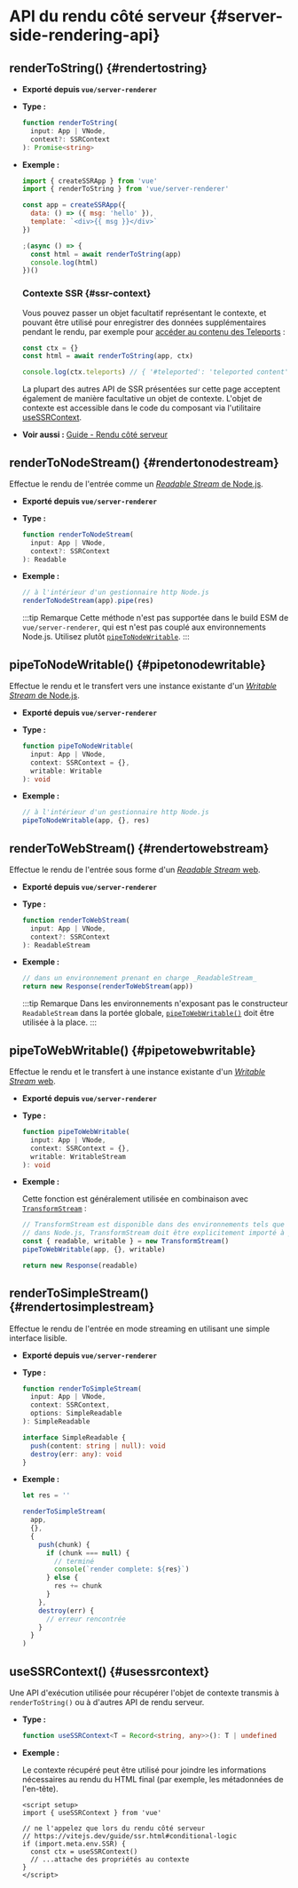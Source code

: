 # API du rendu côté serveur {#server-side-rendering-api}

## renderToString() {#rendertostring}

- **Exporté depuis `vue/server-renderer`**

- **Type :**

  ```ts
  function renderToString(
    input: App | VNode,
    context?: SSRContext
  ): Promise<string>
  ```

- **Exemple :**

  ```js
  import { createSSRApp } from 'vue'
  import { renderToString } from 'vue/server-renderer'

  const app = createSSRApp({
    data: () => ({ msg: 'hello' }),
    template: `<div>{{ msg }}</div>`
  })

  ;(async () => {
    const html = await renderToString(app)
    console.log(html)
  })()
  ```

  ### Contexte SSR {#ssr-context}

  Vous pouvez passer un objet facultatif représentant le contexte, et pouvant être utilisé pour enregistrer des données supplémentaires pendant le rendu, par exemple pour [accéder au contenu des Teleports](/guide/scaling-up/ssr#teleports) :

  ```js
  const ctx = {}
  const html = await renderToString(app, ctx)

  console.log(ctx.teleports) // { '#teleported': 'teleported content' }
  ```

  La plupart des autres API de SSR présentées sur cette page acceptent également de manière facultative un objet de contexte. L'objet de contexte est accessible dans le code du composant via l'utilitaire [useSSRContext](#usessrcontext).

- **Voir aussi :** [Guide - Rendu côté serveur](/guide/scaling-up/ssr)

## renderToNodeStream() {#rendertonodestream}

Effectue le rendu de l'entrée comme un [_Readable Stream_ de Node.js](https://nodejs.org/api/stream.html#stream_class_stream_readable).

- **Exporté depuis `vue/server-renderer`**

- **Type :**

  ```ts
  function renderToNodeStream(
    input: App | VNode,
    context?: SSRContext
  ): Readable
  ```

- **Exemple :**

  ```js
  // à l'intérieur d'un gestionnaire http Node.js
  renderToNodeStream(app).pipe(res)
  ```

  :::tip Remarque
  Cette méthode n'est pas supportée dans le build ESM de `vue/server-renderer`, qui est n'est pas couplé aux environnements Node.js. Utilisez plutôt [`pipeToNodeWritable`](#pipetonodewritable).
  :::

## pipeToNodeWritable() {#pipetonodewritable}

Effectue le rendu et le transfert vers une instance existante d'un [_Writable Stream_ de Node.js](https://nodejs.org/api/stream.html#stream_writable_streams).

- **Exporté depuis `vue/server-renderer`**

- **Type :**

  ```ts
  function pipeToNodeWritable(
    input: App | VNode,
    context: SSRContext = {},
    writable: Writable
  ): void
  ```

- **Exemple :**

  ```js
  // à l'intérieur d'un gestionnaire http Node.js
  pipeToNodeWritable(app, {}, res)
  ```

## renderToWebStream() {#rendertowebstream}

Effectue le rendu de l'entrée sous forme d'un [_Readable Stream_ web](https://developer.mozilla.org/fr/docs/Web/API/Streams_API).

- **Exporté depuis `vue/server-renderer`**

- **Type :**

  ```ts
  function renderToWebStream(
    input: App | VNode,
    context?: SSRContext
  ): ReadableStream
  ```

- **Exemple :**

  ```js
  // dans un environnement prenant en charge _ReadableStream_
  return new Response(renderToWebStream(app))
  ```

  :::tip Remarque
  Dans les environnements n'exposant pas le constructeur `ReadableStream` dans la portée globale, [`pipeToWebWritable()`](#pipetowebwritable) doit être utilisée à la place.
  :::

## pipeToWebWritable() {#pipetowebwritable}

Effectue le rendu et le transfert à une instance existante d'un [_Writable Stream_ web](https://developer.mozilla.org/en-US/docs/Web/API/WritableStream).

- **Exporté depuis `vue/server-renderer`**

- **Type :**

  ```ts
  function pipeToWebWritable(
    input: App | VNode,
    context: SSRContext = {},
    writable: WritableStream
  ): void
  ```

- **Exemple :**

  Cette fonction est généralement utilisée en combinaison avec [`TransformStream`](https://developer.mozilla.org/fr/docs/Web/API/TransformStream) :

  ```js
  // TransformStream est disponible dans des environnements tels que les espaces de travail de CloudFlare.
  // dans Node.js, TransformStream doit être explicitement importé à partir de 'stream/web'
  const { readable, writable } = new TransformStream()
  pipeToWebWritable(app, {}, writable)

  return new Response(readable)
  ```

## renderToSimpleStream() {#rendertosimplestream}

Effectue le rendu de l'entrée en mode streaming en utilisant une simple interface lisible.

- **Exporté depuis `vue/server-renderer`**

- **Type :**

  ```ts
  function renderToSimpleStream(
    input: App | VNode,
    context: SSRContext,
    options: SimpleReadable
  ): SimpleReadable

  interface SimpleReadable {
    push(content: string | null): void
    destroy(err: any): void
  }
  ```

- **Exemple :**

  ```js
  let res = ''

  renderToSimpleStream(
    app,
    {},
    {
      push(chunk) {
        if (chunk === null) {
          // terminé
          console(`render complete: ${res}`)
        } else {
          res += chunk
        }
      },
      destroy(err) {
        // erreur rencontrée
      }
    }
  )
  ```

## useSSRContext() {#usessrcontext}

Une API d'exécution utilisée pour récupérer l'objet de contexte transmis à `renderToString()` ou à d'autres API de rendu serveur.

- **Type :**

  ```ts
  function useSSRContext<T = Record<string, any>>(): T | undefined
  ```

- **Exemple :**

  Le contexte récupéré peut être utilisé pour joindre les informations nécessaires au rendu du HTML final (par exemple, les métadonnées de l'en-tête).

  ```vue
  <script setup>
  import { useSSRContext } from 'vue'

  // ne l'appelez que lors du rendu côté serveur
  // https://vitejs.dev/guide/ssr.html#conditional-logic
  if (import.meta.env.SSR) {
    const ctx = useSSRContext()
    // ...attache des propriétés au contexte
  }
  </script>
  ```
